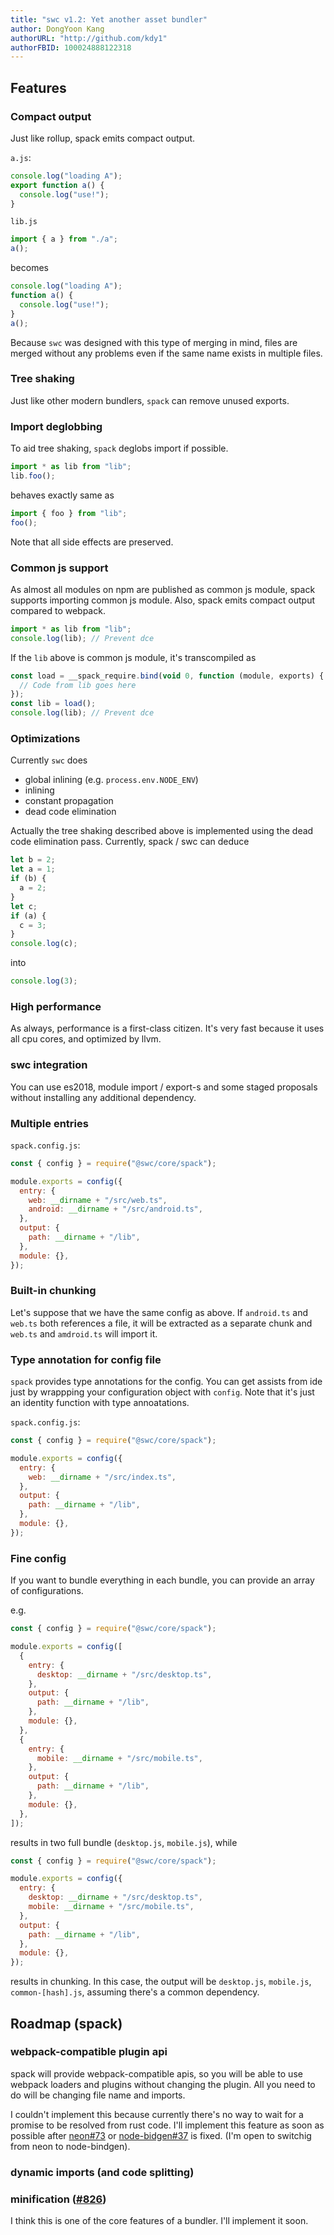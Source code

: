 ```yaml
---
title: "swc v1.2: Yet another asset bundler"
author: DongYoon Kang
authorURL: "http://github.com/kdy1"
authorFBID: 100024888122318
---
```


## Features

### Compact output

Just like rollup, spack emits compact output.

`a.js`:

```js
console.log("loading A");
export function a() {
  console.log("use!");
}
```

`lib.js`

```js
import { a } from "./a";
a();
```

becomes

```js
console.log("loading A");
function a() {
  console.log("use!");
}
a();
```

Because `swc` was designed with this type of merging in mind, files are merged without any problems even if the same name exists in multiple files.

### Tree shaking

Just like other modern bundlers, `spack` can remove unused exports.

### Import deglobbing

To aid tree shaking, `spack` deglobs import if possible.

```js
import * as lib from "lib";
lib.foo();
```

behaves exactly same as

```js
import { foo } from "lib";
foo();
```

Note that all side effects are preserved.

### Common js support

As almost all modules on npm are published as common js module, spack supports importing common js module. Also, spack emits compact output compared to webpack.

```js
import * as lib from "lib";
console.log(lib); // Prevent dce
```

If the `lib` above is common js module, it's transcompiled as

```js
const load = __spack_require.bind(void 0, function (module, exports) {
  // Code from lib goes here
});
const lib = load();
console.log(lib); // Prevent dce
```

### Optimizations

Currently `swc` does

- global inlining (e.g. `process.env.NODE_ENV`)
- inlining
- constant propagation
- dead code elimination

Actually the tree shaking described above is implemented using the dead code elimination pass. Currently, spack / swc can deduce

```js
let b = 2;
let a = 1;
if (b) {
  a = 2;
}
let c;
if (a) {
  c = 3;
}
console.log(c);
```

into

```js
console.log(3);
```

### High performance

As always, performance is a first-class citizen. It's very fast because it uses all cpu cores, and optimized by llvm.

### swc integration

You can use es2018, module import / export-s and some staged proposals without installing any additional dependency.

### Multiple entries

`spack.config.js`:

```js
const { config } = require("@swc/core/spack");

module.exports = config({
  entry: {
    web: __dirname + "/src/web.ts",
    android: __dirname + "/src/android.ts",
  },
  output: {
    path: __dirname + "/lib",
  },
  module: {},
});
```

### Built-in chunking

Let's suppose that we have the same config as above. If `android.ts` and `web.ts` both references a file, it will be extracted as a separate chunk and `web.ts` and `amdroid.ts` will import it.

### Type annotation for config file

`spack` provides type annotations for the config. You can get assists from ide just by wrappping your configuration object with `config`. Note that it's just an identity function with type annoatations.

`spack.config.js`:

```js
const { config } = require("@swc/core/spack");

module.exports = config({
  entry: {
    web: __dirname + "/src/index.ts",
  },
  output: {
    path: __dirname + "/lib",
  },
  module: {},
});
```

### Fine config

If you want to bundle everything in each bundle, you can provide an array of configurations.

e.g.

```js
const { config } = require("@swc/core/spack");

module.exports = config([
  {
    entry: {
      desktop: __dirname + "/src/desktop.ts",
    },
    output: {
      path: __dirname + "/lib",
    },
    module: {},
  },
  {
    entry: {
      mobile: __dirname + "/src/mobile.ts",
    },
    output: {
      path: __dirname + "/lib",
    },
    module: {},
  },
]);
```

results in two full bundle (`desktop.js`, `mobile.js`), while

```js
const { config } = require("@swc/core/spack");

module.exports = config({
  entry: {
    desktop: __dirname + "/src/desktop.ts",
    mobile: __dirname + "/src/mobile.ts",
  },
  output: {
    path: __dirname + "/lib",
  },
  module: {},
});
```

results in chunking. In this case, the output will be `desktop.js`, `mobile.js`, `common-[hash].js`, assuming there's a common dependency.

## Roadmap (spack)

### webpack-compatible plugin api

spack will provide webpack-compatible apis, so you will be able to use webpack loaders and plugins without changing the plugin. All you need to do will be changing file name and imports.

I couldn't implement this because currently there's no way to wait for a promise to be resolved from rust code.
I'll implement this feature as soon as possible after [neon#73](https://github.com/neon-bindings/neon/issues/73) or [node-bidgen#37](https://github.com/infinyon/node-bindgen/issues/37) is fixed. (I'm open to switchig from neon to node-bindgen).

### dynamic imports (and code splitting)

### minification ([#826](https://github.com/swc-project/swc/pull/826))

I think this is one of the core features of a bundler. I'll implement it soon.
